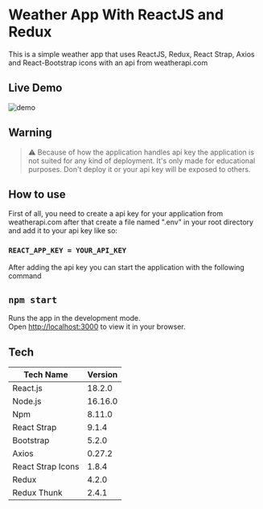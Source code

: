 # Weather App With ReactJS and Redux

This is a simple weather app that uses ReactJS, Redux, React Strap, Axios and React-Bootstrap icons with an api from weatherapi.com

## Live Demo

![demo](https://user-images.githubusercontent.com/62355565/187891976-27bb89b7-8fce-44cc-a66f-c2376b71ea39.gif)

## Warning

> ⚠️ Because of how the application handles api key the application is not suited for any kind of deployment. It's only made for educational purposes. Don't deploy it or your api key will be exposed  to others.

## How to use

First of all, you need to create a api key for your application from weatherapi.com after that create a file named ".env" in your root directory and add it to your api key like so:

### `REACT_APP_KEY = YOUR_API_KEY`

After adding the api key you can start the application with the following command

## `npm start`

Runs the app in the development mode.\
Open [http://localhost:3000](http://localhost:3000) to view it in your browser.

## Tech

| Tech Name | Version|
| ------ | ------ |
|React.js | 18.2.0 |
|Node.js | 16.16.0|
|Npm| 8.11.0 |
|React Strap| 9.1.4|
|Bootstrap| 5.2.0|
|Axios|0.27.2|
|React Strap Icons|1.8.4|
|Redux|4.2.0|
|Redux Thunk| 2.4.1|
